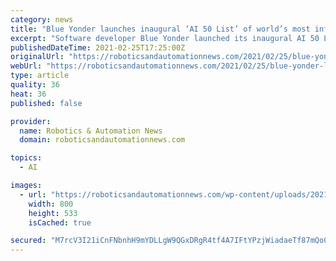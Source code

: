 ```yaml
---
category: news
title: "Blue Yonder launches inaugural ‘AI 50 List’ of world’s most influential artificial intelligence leaders"
excerpt: "Software developer Blue Yonder launched its inaugural AI 50 List today, highlighting people who the company believes are the “top thought leaders, innovators, and influencers working to advance"
publishedDateTime: 2021-02-25T17:25:00Z
originalUrl: "https://roboticsandautomationnews.com/2021/02/25/blue-yonder-launches-inaugural-ai-50-list-of-worlds-most-influential-artificial-intelligence-leaders/41022/"
webUrl: "https://roboticsandautomationnews.com/2021/02/25/blue-yonder-launches-inaugural-ai-50-list-of-worlds-most-influential-artificial-intelligence-leaders/41022/"
type: article
quality: 36
heat: 36
published: false

provider:
  name: Robotics & Automation News
  domain: roboticsandautomationnews.com

topics:
  - AI

images:
  - url: "https://roboticsandautomationnews.com/wp-content/uploads/2021/02/artificial-intelligence.jpg"
    width: 800
    height: 533
    isCached: true

secured: "M7rcV3I21iCnFNbnhH9mYDLLgW9QGxDRgR4tf4A7IFtYPzjWiadaeTf87mQo0s+dcuwmo/2053PDgKoxjRFK9jc+gf5owQje5e0WCvN1p205UQJQ3H6uRfo7Loq8s0Faudj03ZGRyPOGE+tf/fI2DGZ+Zu+lVvOEEothIGSRArIYdHwEH1LjxWuivx4HsXO2XP48wngLzap9vRE90XvJUOloQd6qNyQIR3IMWw9clwobdthNFiMC0JAzzTSj0FXbCvFQngruOSltrj/pubN9dIgiM4DVxKI/0i2e0Qr6mjaJJGWR5C/iZrNy1ApGOpZVM05bQ1vKc3+40X4RfcFlFqQm+sdTkkWI7HRKnyh39XI=;zI3azNTLtHulHkJw21HVtQ=="
---
```


